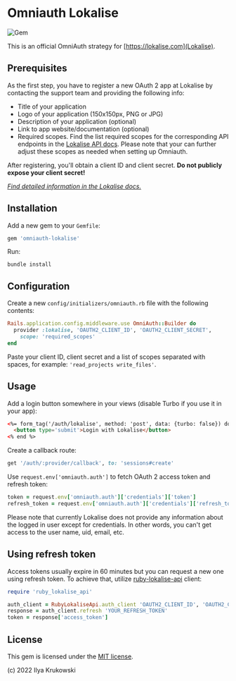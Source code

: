 # Omniauth Lokalise

![Gem](https://img.shields.io/gem/v/omniauth-lokalise)

This is an official OmniAuth strategy for [https://lokalise.com](Lokalise).

## Prerequisites

As the first step, you have to register a new OAuth 2 app at Lokalise by contacting the support team and providing the following info:

* Title of your application
* Logo of your application (150x150px, PNG or JPG)
* Description of your application (optional)
* Link to app website/documentation (optional)
* Required scopes. Find the list required scopes for the corresponding API endpoints in the [Lokalise API docs](https://app.lokalise.com/api2docs/curl/). Please note that your can further adjust these scopes as needed when setting up Omniauth.

After registering, you'll obtain a client ID and client secret. **Do not publicly expose your client secret!**

[*Find detailed information in the Lokalise docs.*](https://docs.lokalise.com/en/articles/5574713-oauth-2)

## Installation

Add a new gem to your `Gemfile`:

```ruby
gem 'omniauth-lokalise'
```

Run:

```
bundle install
```

## Configuration

Create a new `config/initializers/omniauth.rb` file with the following contents:

```ruby
Rails.application.config.middleware.use OmniAuth::Builder do
  provider :lokalise, 'OAUTH2_CLIENT_ID', 'OAUTH2_CLIENT_SECRET',
    scope: 'required_scopes'
end
```

Paste your client ID, client secret and a list of scopes separated with spaces, for example: `'read_projects write_files'`.

## Usage

Add a login button somewhere in your views (disable Turbo if you use it in your app):

```html
<%= form_tag('/auth/lokalise', method: 'post', data: {turbo: false}) do %>
  <button type='submit'>Login with Lokalise</button>
<% end %>
```

Create a callback route:

```ruby
get '/auth/:provider/callback', to: 'sessions#create'
```

Use `request.env['omniauth.auth']` to fetch OAuth 2 access token and refresh token:

```ruby
token = request.env['omniauth.auth']['credentials']['token']
refresh_token = request.env['omniauth.auth']['credentials']['refresh_token']
```

Please note that currently Lokalise does not provide any information about the logged in user except for credentials. In other words, you can't get access to the user name, uid, email, etc.

## Using refresh token

Access tokens usually expire in 60 minutes but you can request a new one using refresh token. To achieve that, utilize [ruby-lokalise-api](https://github.com/lokalise/ruby-lokalise-api) client:

```ruby
require 'ruby_lokalise_api'

auth_client = RubyLokaliseApi.auth_client 'OAUTH2_CLIENT_ID', 'OAUTH2_CLIENT_SECRET'
response = auth_client.refresh 'YOUR_REFRESH_TOKEN'
token = response['access_token']
```

## License

This gem is licensed under the [MIT license](./LICENSE).

(c) 2022 Ilya Krukowski